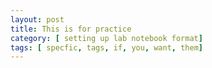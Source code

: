 ```yaml
---
layout: post
title: This is for practice
category: [ setting up lab notebook format]
tags: [ specfic, tags, if, you, want, them]
---
```

